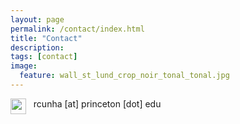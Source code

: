 ```yaml
---
layout: page
permalink: /contact/index.html
title: "Contact"
description:
tags: [contact]
image:
  feature: wall_st_lund_crop_noir_tonal_tonal.jpg
---
```


<img src="../images/email_icon.png" style="width: 25px;" align="top"> &nbsp; rcunha [at] princeton [dot] edu
